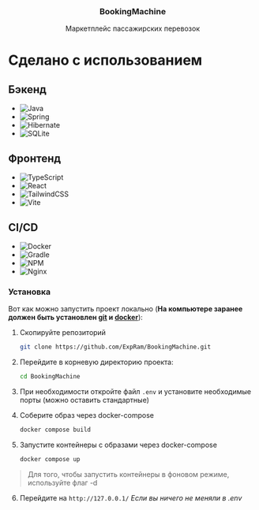 <br />
<div align="center">
<h3>BookingMachine</h3>
  <p>
    Маркетплейс пассажирских перевозок
  </p>
</div>

# Сделано с использованием

## Бэкенд
* ![Java](https://img.shields.io/badge/java-%23ED8B00.svg?style=for-the-badge&logo=openjdk&logoColor=white)
* ![Spring](https://img.shields.io/badge/spring-%236DB33F.svg?style=for-the-badge&logo=spring&logoColor=white)
* ![Hibernate](https://img.shields.io/badge/Hibernate-59666C?style=for-the-badge&logo=Hibernate&logoColor=white)
* ![SQLite](https://img.shields.io/badge/sqlite-%2307405e.svg?style=for-the-badge&logo=sqlite&logoColor=white)

## Фронтенд
* ![TypeScript](https://img.shields.io/badge/typescript-%23007ACC.svg?style=for-the-badge&logo=typescript&logoColor=white)
* ![React](https://img.shields.io/badge/react-%2320232a.svg?style=for-the-badge&logo=react&logoColor=%2361DAFB)
* ![TailwindCSS](https://img.shields.io/badge/tailwindcss-%2338B2AC.svg?style=for-the-badge&logo=tailwind-css&logoColor=white)
* ![Vite](https://img.shields.io/badge/vite-%23646CFF.svg?style=for-the-badge&logo=vite&logoColor=white)

## CI/CD
* ![Docker](https://img.shields.io/badge/docker-%230db7ed.svg?style=for-the-badge&logo=docker&logoColor=white)
* ![Gradle](https://img.shields.io/badge/Gradle-02303A.svg?style=for-the-badge&logo=Gradle&logoColor=white)
* ![NPM](https://img.shields.io/badge/NPM-%23CB3837.svg?style=for-the-badge&logo=npm&logoColor=white)
* ![Nginx](https://img.shields.io/badge/nginx-%23009639.svg?style=for-the-badge&logo=nginx&logoColor=white)

### Установка

Вот как можно запустить проект локально (**На компьютере заранее должен быть установлен [git](https://git-scm.com/) и [docker](https://www.docker.com/)**):
1. Скопируйте репозиторий
    ```sh
    git clone https://github.com/ExpRam/BookingMachine.git
    ```

2. Перейдите в корневую директорию проекта:
    ```sh
    cd BookingMachine
    ```

3. При необходимости откройте файл `.env` и установите необходимые порты (можно оставить стандартные)

4. Соберите образ через docker-compose
    ```sh
    docker compose build
    ```

5. Запустите контейнеры с образами через docker-compose
    ```sh
    docker compose up
    ```

> Для того, чтобы запустить контейнеры в фоновом режиме, используйте флаг -d
    
6. Перейдите на `http://127.0.0.1/` *Если вы ничего не меняли в .env*